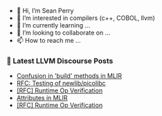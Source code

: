 - 👋 Hi, I’m Sean Perry
- 👀 I’m interested in compilers (c++, COBOL, llvm)
- 🌱 I’m currently learning ...
- 💞️ I’m looking to collaborate on ...
- 📫 How to reach me ...

<!---
s66perry/s66perry is a ✨ special ✨ repository because its `README.md` (this file) appears on your GitHub profile.
You can click the Preview link to take a look at your changes.
--->
### 📕 Latest LLVM Discourse Posts

<!-- DISCOURSE-LLVM:START -->
- [Confusion in &#39;build&#39; methods in MLIR](https://discourse.llvm.org/t/confusion-in-build-methods-in-mlir/66806#post_1)
- [RFC: Testing of newlib/picolibc](https://discourse.llvm.org/t/rfc-testing-of-newlib-picolibc/66509#post_12)
- [[RFC] Runtime Op Verification](https://discourse.llvm.org/t/rfc-runtime-op-verification/66776#post_8)
- [Attributes in MLIR](https://discourse.llvm.org/t/attributes-in-mlir/66805#post_1)
- [[RFC] Runtime Op Verification](https://discourse.llvm.org/t/rfc-runtime-op-verification/66776#post_7)
<!-- DISCOURSE-LLVM:END -->
